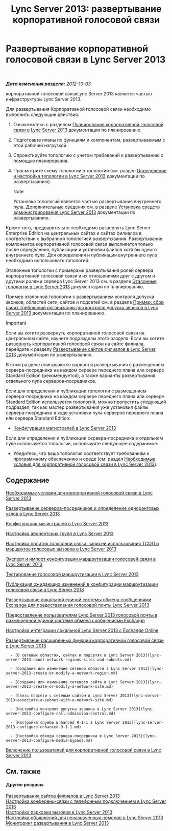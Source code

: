 ﻿---
title: 'Lync Server 2013: развертывание корпоративной голосовой связи'
TOCTitle: Развертывание корпоративной голосовой связи
ms:assetid: b5b593a6-ac30-461c-8c8c-0041e2c9ab04
ms:mtpsurl: https://technet.microsoft.com/ru-ru/library/Gg412876(v=OCS.15)
ms:contentKeyID: 49310925
ms.date: 05/19/2016
mtps_version: v=OCS.15
ms.translationtype: HT
---

# Развертывание корпоративной голосовой связи в Lync Server 2013

 

_**Дата изменения раздела:** 2012-10-03_

корпоративной голосовой связиLync Server 2013 является частью инфраструктуры Lync Server 2013.

Для развертывания Корпоративной голосовой связи необходимо выполнить следующие действия.

1.  Ознакомьтесь с разделом [Планирование корпоративной голосовой связи в Lync Server 2013](lync-server-2013-planning-for-enterprise-voice.md) документации по планированию.

2.  Подготовьте планы по функциям и компонентам, развертываемым с этой рабочей нагрузкой.

3.  Спроектируйте топологию с учетом требований к развертыванию с помощью планирования.

4.  Просмотрите схему топологии в топологий (см. раздел [Определение и настройка топологии в Lync Server 2013](lync-server-2013-defining-and-configuring-the-topology.md) документации по развертыванию).
    
    > [!note]  
    > Установка топологий является частью развертывания внутреннего пула. Дополнительные сведения см. в разделе <a href="lync-server-2013-install-lync-server-administrative-tools.md">Установка средств администрирования Lync Server 2013</a> документации по развертыванию.

Кроме того, предварительно необходимо развернуть Lync Server Enterprise Edition на центральных сайтах и сайтах филиалов в соответствии с выбранной топологией развертывания. Развертывание компонентов корпоративной голосовой связи выполняется только после определения, публикации и установки файлов хотя бы одного внутреннего пула. Для определения и публикации внутреннего пула необходимо использовать топологий.

Эталонные топологии с примерами развертывания ролей сервера корпоративной голосовой связи и их отношениями друг с другом и другими ролями сервера Lync Server 2013 см. в разделе [Эталонные топологии в Lync Server 2013](lync-server-2013-reference-topologies.md) документации по планированию.

Пример эталонной топологии с развертыванием контроля допуска звонков, областей сети, сайтов и подсетей см. в разделе [Пример: сбор своих требований организации для контроля допуска звонков в Lync Server 2013](lync-server-2013-example-of-gathering-your-requirements-for-call-admission-control.md) документации по планированию.

> [!important]  
> Если вы хотите развернуть корпоративной голосовой связи на центральном сайте, изучите подразделы этого раздела. Если вы хотите развернуть корпоративной голосовой связи на сайте филиала, перейдите к разделу <a href="lync-server-2013-deploying-branch-sites.md">Развертывание сайтов филиалов в Lync Server 2013</a> документации по развертыванию.

В этом разделе описываются варианты развертывания с размещением сервера-посредника на каждом сервере переднего плана или сервере Standard Edition (рекомендуется), а также варианты развертывания отдельного пула cерверов-посредников.

Если для определения и публикации топологии с размещением сервера-посредника на каждом сервере переднего плана или сервере Standard Edition используется топологий, можно пропустить следующий подраздел, так как мастер развертывания уже установил файлы сервера-посредника в ходе установки пула серверов переднего плана или сервера Standard Edition:

  - [Конфигурация магистралей в Lync Server 2013](lync-server-2013-configuring-trunks.md)

Если для определения и публикации сервера-посредника в отдельном пуле используется топологий, используйте следующее содержимое:

  - Убедитесь, что ваша топология соответствует требованиям к программному обеспечению и среде (см. раздел [Необходимые условия для корпоративной голосовой связи в Lync Server 2013](lync-server-2013-enterprise-voice-prerequisites.md)).

## Содержание

   [Необходимые условия для корпоративной голосовой связи в Lync Server 2013](lync-server-2013-enterprise-voice-prerequisites.md)

   [Развертывание серверов-посредников и определение одноранговых узлов в Lync Server 2013](lync-server-2013-deploying-mediation-servers-and-defining-peers.md)

   [Конфигурация магистралей в Lync Server 2013](lync-server-2013-configuring-trunks.md)

   [Настройка абонентских групп в Lync Server 2013](lync-server-2013-configuring-dial-plans.md)

   [Настройка политик голосовой связи, записей использования ТСОП и маршрутов голосовых вызовов в Lync Server 2013](lync-server-2013-configuring-voice-policies-pstn-usage-records-and-voice-routes.md)

   [Экспорт и импорт конфигурации маршрутизации голосовой связи в Lync Server 2013](lync-server-2013-exporting-and-importing-voice-routing-configuration.md)

   [Тестирование голосовой маршрутизации в Lync Server 2013](lync-server-2013-test-voice-routing.md)

   [Публикация ожидающих изменений в конфигурации маршрутизации голосовой связи в Lync Server 2013](lync-server-2013-publish-pending-changes-to-the-voice-routing-configuration.md)

   [Развертывание локальной единой системы обмена сообщениями Exchange для предоставления голосовой почты Lync Server 2013](lync-server-2013-deploying-on-premises-exchange-um-to-provide-lync-server-2013-voice-mail.md)

   [Предоставление пользователям Lync Server 2013 голосовой почты в размещенной единой системе обмена сообщениями Exchange](lync-server-2013-providing-lync-server-users-voice-mail-on-hosted-exchange-um.md)

   [Настройка интеграции локальной Lync Server 2013 с Exchange Online](lync-server-2013-configuring-on-premises-lync-server-integration-with-exchange-online.md)

   [Развертывание расширенных функций корпоративной голосовой связи в Lync Server 2013](lync-server-2013-deploying-advanced-enterprise-voice-features.md)
    
      - [О сетевых областях, сайтах и подсетях в Lync Server 2013](lync-server-2013-about-network-regions-sites-and-subnets.md)
    
      - [Создание или изменение сетевой области в Lync Server 2013](lync-server-2013-create-or-modify-a-network-region.md)
    
      - [Создание или изменение сетевого сайта в Lync Server 2013](lync-server-2013-create-or-modify-a-network-site.md)
    
      - [Связь подсети с сетевым сайтом в Lync Server 2013](lync-server-2013-associate-a-subnet-with-a-network-site.md)
    
      - [Настройка контроля допуска звонков в Lync Server 2013](lync-server-2013-configure-call-admission-control.md)
    
      - [Настройка службы Enhanced 9-1-1 в Lync Server 2013](lync-server-2013-configure-enhanced-9-1-1.md)
    
      - [Настройка обхода сервера-посредника в Lync Server 2013](lync-server-2013-configure-media-bypass.md)

   [Включение пользователей для корпоративной голосовой связи в Lync Server 2013](lync-server-2013-enable-users-for-enterprise-voice.md)

## См. также

#### Другие ресурсы

[Развертывание сайтов филиалов в Lync Server 2013](lync-server-2013-deploying-branch-sites.md)  
[Настройка конференц-связи с телефонным подключением в Lync Server 2013](lync-server-2013-configuring-dial-in-conferencing.md)  
[Настройка парковки вызовов в Lync Server 2013](lync-server-2013-configuring-call-park.md)  
[Настройка объявлений для неназначенных номеров в Lync Server 2013](lync-server-2013-configuring-announcements-for-unassigned-numbers.md)  
[Мониторинг развертывания в Lync Server 2013](lync-server-2013-deploying-monitoring.md)

